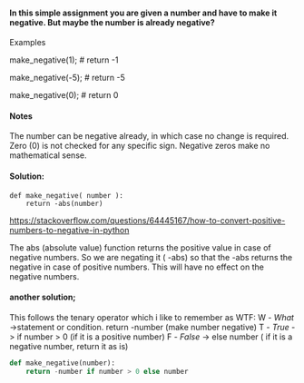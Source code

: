 #### In this simple assignment you are given a number and have to make it negative. But maybe the number is already negative?

Examples

make_negative(1);  # return -1

make_negative(-5); # return -5

make_negative(0);  # return 0

#### Notes
The number can be negative already, in which case no change is required.
Zero (0) is not checked for any specific sign. Negative zeros make no mathematical sense.

#### Solution:
```python3
def make_negative( number ):
    return -abs(number)
```


https://stackoverflow.com/questions/64445167/how-to-convert-positive-numbers-to-negative-in-python


The abs (absolute value) function returns the positive value in case of negative numbers. 
So we are negating it ( -abs) so that the -abs returns the negative in case of positive numbers. 
This will have no effect on the negative numbers.

#### another solution;

This follows the tenary operator which i like to remember as WTF:
W - *What* ->statement or condition. return -number (make number negative)
T - *True* -> if number > 0 (if it is a positive number)
F - *False* -> else number ( if it is a negative number, return it as is)

```python
def make_negative(number):
    return -number if number > 0 else number
```

